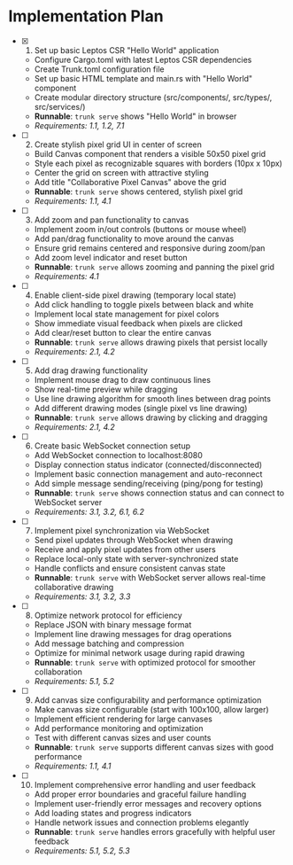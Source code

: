 # Implementation Plan

- [x] 1. Set up basic Leptos CSR "Hello World" application
  - Configure Cargo.toml with latest Leptos CSR dependencies
  - Create Trunk.toml configuration file
  - Set up basic HTML template and main.rs with "Hello World" component
  - Create modular directory structure (src/components/, src/types/, src/services/)
  - **Runnable**: `trunk serve` shows "Hello World" in browser
  - _Requirements: 1.1, 1.2, 7.1_

- [ ] 2. Create stylish pixel grid UI in center of screen
  - Build Canvas component that renders a visible 50x50 pixel grid
  - Style each pixel as recognizable squares with borders (10px x 10px)
  - Center the grid on screen with attractive styling
  - Add title "Collaborative Pixel Canvas" above the grid
  - **Runnable**: `trunk serve` shows centered, stylish pixel grid
  - _Requirements: 1.1, 4.1_

- [ ] 3. Add zoom and pan functionality to canvas
  - Implement zoom in/out controls (buttons or mouse wheel)
  - Add pan/drag functionality to move around the canvas
  - Ensure grid remains centered and responsive during zoom/pan
  - Add zoom level indicator and reset button
  - **Runnable**: `trunk serve` allows zooming and panning the pixel grid
  - _Requirements: 4.1_

- [ ] 4. Enable client-side pixel drawing (temporary local state)
  - Add click handling to toggle pixels between black and white
  - Implement local state management for pixel colors
  - Show immediate visual feedback when pixels are clicked
  - Add clear/reset button to clear the entire canvas
  - **Runnable**: `trunk serve` allows drawing pixels that persist locally
  - _Requirements: 2.1, 4.2_

- [ ] 5. Add drag drawing functionality
  - Implement mouse drag to draw continuous lines
  - Show real-time preview while dragging
  - Use line drawing algorithm for smooth lines between drag points
  - Add different drawing modes (single pixel vs line drawing)
  - **Runnable**: `trunk serve` allows drawing by clicking and dragging
  - _Requirements: 2.1, 4.2_

- [ ] 6. Create basic WebSocket connection setup
  - Add WebSocket connection to localhost:8080
  - Display connection status indicator (connected/disconnected)
  - Implement basic connection management and auto-reconnect
  - Add simple message sending/receiving (ping/pong for testing)
  - **Runnable**: `trunk serve` shows connection status and can connect to WebSocket server
  - _Requirements: 3.1, 3.2, 6.1, 6.2_

- [ ] 7. Implement pixel synchronization via WebSocket
  - Send pixel updates through WebSocket when drawing
  - Receive and apply pixel updates from other users
  - Replace local-only state with server-synchronized state
  - Handle conflicts and ensure consistent canvas state
  - **Runnable**: `trunk serve` with WebSocket server allows real-time collaborative drawing
  - _Requirements: 3.1, 3.2, 3.3_

- [ ] 8. Optimize network protocol for efficiency
  - Replace JSON with binary message format
  - Implement line drawing messages for drag operations
  - Add message batching and compression
  - Optimize for minimal network usage during rapid drawing
  - **Runnable**: `trunk serve` with optimized protocol for smoother collaboration
  - _Requirements: 5.1, 5.2_

- [ ] 9. Add canvas size configurability and performance optimization
  - Make canvas size configurable (start with 100x100, allow larger)
  - Implement efficient rendering for large canvases
  - Add performance monitoring and optimization
  - Test with different canvas sizes and user counts
  - **Runnable**: `trunk serve` supports different canvas sizes with good performance
  - _Requirements: 1.1, 4.1_

- [ ] 10. Implement comprehensive error handling and user feedback
  - Add proper error boundaries and graceful failure handling
  - Implement user-friendly error messages and recovery options
  - Add loading states and progress indicators
  - Handle network issues and connection problems elegantly
  - **Runnable**: `trunk serve` handles errors gracefully with helpful user feedback
  - _Requirements: 5.1, 5.2, 5.3_